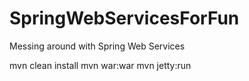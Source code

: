 SpringWebServicesForFun
=======================

Messing around with Spring Web Services

mvn clean install
mvn war:war
mvn jetty:run
